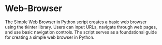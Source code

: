 # Web-Browser
The Simple Web Browser in Python script creates a basic web browser using the tkinter library. Users can input URLs, navigate through web pages, and use basic navigation controls. The script serves as a foundational guide for creating a simple web browser in Python.
